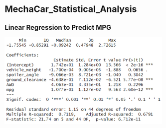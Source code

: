 # MechaCar_Statistical_Analysis

## Linear Regression to Predict MPG
![Results from Deliverable 1](ResultsChallenge1.PNG)
